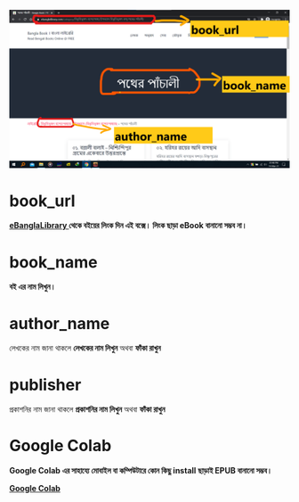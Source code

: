 ![ScreenShot](https://raw.githubusercontent.com/AhmedNazir/eBanglaLibrary/main/test/ss.png)

# book_url
**[eBanglaLibrary ](https://eBanglaLibrary.com)
 থেকে বইয়ের লিংক দিন এই বক্সে। লিংক ছাড়া eBook বানানো সম্ভব না।**


# book_name

**বই এর নাম লিখুন।** 


# author_name

লেখকের নাম জানা থাকলে **লেখকের নাম লিখুন**  অথবা **ফাঁকা রাখুন**


# publisher
প্রকাশনির নাম জানা থাকলে **প্রকাশনির নাম লিখুন**  অথবা **ফাঁকা রাখুন**


# Google Colab
**Google Colab এর সাহায্যে মোবাইল বা কম্পিউটারে কোন কিছু install ছাড়াই EPUB বানানো সম্ভব।**

**[Google Colab ](https://colab.research.google.com/drive/12BRjft5hmCrQBJQtfZxWm8BjksiQCX_u?usp=sharing)**
